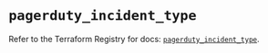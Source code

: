 # `pagerduty_incident_type`

Refer to the Terraform Registry for docs: [`pagerduty_incident_type`](https://registry.terraform.io/providers/pagerduty/pagerduty/3.24.0/docs/resources/incident_type).
